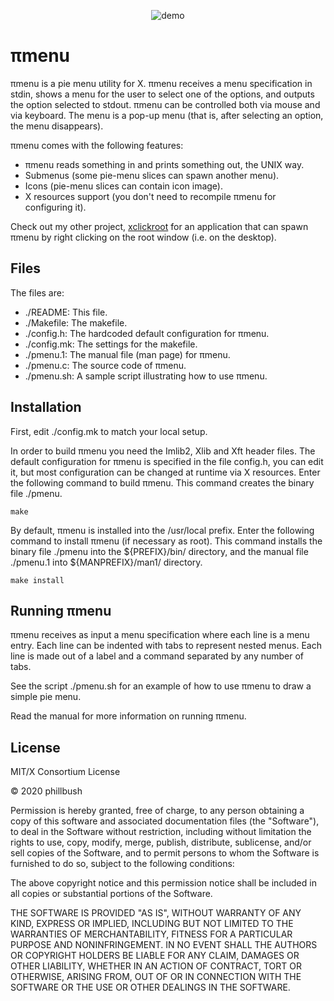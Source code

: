 <p align="center">
  <img src="https://user-images.githubusercontent.com/63266536/89110619-10034f00-d43c-11ea-92a6-275eb50ef881.png", title="demo"/>
</p>

# πmenu

πmenu is a pie menu utility for X.
πmenu receives a menu specification in stdin, shows a menu for the user
to select one of the options, and outputs the option selected to stdout.
πmenu can be controlled both via mouse and via keyboard.  The menu is a
pop-up menu (that is, after selecting an option, the menu disappears).

πmenu comes with the following features:

* πmenu reads something in and prints something out, the UNIX way.
* Submenus (some pie-menu slices can spawn another menu).
* Icons (pie-menu slices can contain icon image).
* X resources support (you don't need to recompile πmenu for configuring it).

Check out my other project, [xclickroot](https://github.com/phillbush/xclickroot) for an application that can
spawn πmenu by right clicking on the root window (i.e. on the desktop).


## Files

The files are:
* ./README:     This file.
* ./Makefile:   The makefile.
* ./config.h:   The hardcoded default configuration for πmenu.
* ./config.mk:  The settings for the makefile.
* ./pmenu.1:    The manual file (man page) for πmenu.
* ./pmenu.c:    The source code of πmenu.
* ./pmenu.sh:   A sample script illustrating how to use πmenu.


## Installation

First, edit ./config.mk to match your local setup.

In order to build πmenu you need the Imlib2, Xlib and Xft header files.
The default configuration for πmenu is specified in the file config.h,
you can edit it, but most configuration can be changed at runtime via
X resources.  Enter the following command to build πmenu.  This command
creates the binary file ./pmenu.

	make

By default, πmenu is installed into the /usr/local prefix.  Enter the
following command to install πmenu (if necessary as root).  This command
installs the binary file ./pmenu into the ${PREFIX}/bin/ directory, and
the manual file ./pmenu.1 into ${MANPREFIX}/man1/ directory.

	make install


## Running πmenu

πmenu receives as input a menu specification where each line is a menu
entry.  Each line can be indented with tabs to represent nested menus.
Each line is made out of a label and a command separated by any number
of tabs.

See the script ./pmenu.sh for an example of how to use πmenu to draw a
simple pie menu.

Read the manual for more information on running πmenu.


## License

MIT/X Consortium License

© 2020 phillbush

Permission is hereby granted, free of charge, to any person obtaining a
copy of this software and associated documentation files (the "Software"),
to deal in the Software without restriction, including without limitation
the rights to use, copy, modify, merge, publish, distribute, sublicense,
and/or sell copies of the Software, and to permit persons to whom the
Software is furnished to do so, subject to the following conditions:

The above copyright notice and this permission notice shall be included in
all copies or substantial portions of the Software.

THE SOFTWARE IS PROVIDED "AS IS", WITHOUT WARRANTY OF ANY KIND, EXPRESS OR
IMPLIED, INCLUDING BUT NOT LIMITED TO THE WARRANTIES OF MERCHANTABILITY,
FITNESS FOR A PARTICULAR PURPOSE AND NONINFRINGEMENT.  IN NO EVENT SHALL
THE AUTHORS OR COPYRIGHT HOLDERS BE LIABLE FOR ANY CLAIM, DAMAGES OR OTHER
LIABILITY, WHETHER IN AN ACTION OF CONTRACT, TORT OR OTHERWISE, ARISING
FROM, OUT OF OR IN CONNECTION WITH THE SOFTWARE OR THE USE OR OTHER
DEALINGS IN THE SOFTWARE.

